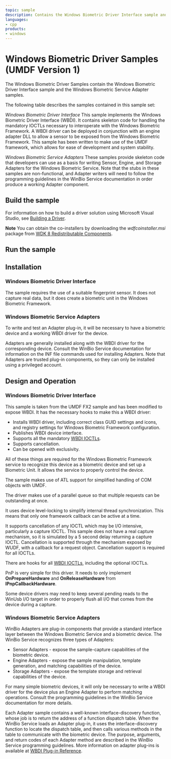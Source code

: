```yaml
---
topic: sample
description: Contains the Windows Biometric Driver Interface sample and the Windows Biometric Service Adapter samples.
languages:
- cpp
products:
- windows
---
```


<!---
    name: Windows Biometric Driver Samples (UMDF Version 1)
    platform: UMDF1
    language: cpp
    category: Security Biometrics
    description: Contains the Windows Biometric Driver Interface sample and the Windows Biometric Service Adapter samples.
    samplefwlink: http://go.microsoft.com/fwlink/p/?LinkId=620189
--->

# Windows Biometric Driver Samples (UMDF Version 1)

The Windows Biometric Driver Samples contain the Windows Biometric Driver Interface sample and the Windows Biometric Service Adapter samples.

The following table describes the samples contained in this sample set:

*Windows Biometric Driver Interface*
This sample implements the Windows Biometric Driver Interface (WBDI). It contains skeleton code for handling the mandatory IOCTLs necessary to interoperate with the Windows Biometric Framework. A WBDI driver can be deployed in conjunction with an engine adapter DLL to allow a sensor to be exposed from the Windows Biometric Framework. This sample has been written to make use of the UMDF framework, which allows for ease of development and system stability.

*Windows Biometric Service Adapters*
These samples provide skeleton code that developers can use as a basis for writing Sensor, Engine, and Storage Adapters for the Windows Biometric Service. Note that the stubs in these samples are non-functional, and Adapter writers will need to follow the programming guidelines in the WinBio Service documentation in order produce a working Adapter component.

Build the sample
----------------

For information on how to build a driver solution using Microsoft Visual Studio, see [Building a Driver](http://msdn.microsoft.com/en-us/library/windows/hardware/ff554644).

**Note** You can obtain the co-installers by downloading the *wdfcoinstaller.msi* package from [WDK 8 Redistributable Components](http://go.microsoft.com/fwlink/p/?LinkID=226396).

Run the sample
--------------

Installation
------------

### Windows Biometric Driver Interface

The sample requires the use of a suitable fingerprint sensor. It does not capture real data, but it does create a biometric unit in the Windows Biometric Framework.

### Windows Biometric Service Adapters

To write and test an Adapter plug-in, it will be necessary to have a biometric device and a working WBDI driver for the device.

Adapters are generally installed along with the WBDI driver for the corresponding device. Consult the WinBio Service documentation for information on the INF file commands used for installing Adapters. Note that Adapters are trusted plug-in components, so they can only be installed using a privileged account.

Design and Operation
--------------------

### Windows Biometric Driver Interface

This sample is taken from the UMDF FX2 sample and has been modified to expose WBDI. It has the necessary hooks to make this a WBDI driver:

- Installs WBDI driver, including correct class GUID settings and icons, and registry settings for Windows Biometric Framework configuration.
- Publishes WBDI device interface.
- Supports all the mandatory [WBDI IOCTLs](https://docs.microsoft.com/windows-hardware/drivers/ddi/content/_biometric/#ioctls).
- Supports cancellation.
- Can be opened with exclusivity.

All of these things are required for the Windows Biometric Framework service to recognize this device as a biometric device and set up a Biometric Unit. It allows the service to properly control the device.

The sample makes use of ATL support for simplified handling of COM objects with UMDF.

The driver makes use of a parallel queue so that multiple requests can be outstanding at once.

It uses device level-locking to simplify internal thread synchronization. This means that only one framework callback can be active at a time.

It supports cancellation of any IOCTL which may be I/O intensive, particularly a capture IOCTL. This sample does not have a real capture mechanism, so it is simulated by a 5 second delay returning a capture IOCTL. Cancellation is supported through the mechanism exposed by WUDF, with a callback for a request object. Cancellation support is required for all IOCTLs.

There are hooks for all [WBDI IOCTLs](https://docs.microsoft.com/windows-hardware/drivers/ddi/content/_biometric/#ioctls), including the optional IOCTLs.

PnP is very simple for this driver. It needs to only implement **OnPrepareHardware** and **OnReleaseHardware** from **IPnpCallbackHardware**.

Some device drivers may need to keep several pending reads to the WinUsb I/O target in order to properly flush all I/O that comes from the device during a capture.

### Windows Biometric Service Adapters

WinBio Adapters are plug-in components that provide a standard interface layer between the Windows Biometric Service and a biometric device. The WinBio Service recognizes three types of Adapters:

- Sensor Adapters - expose the sample-capture capabilities of the biometric device.
- Engine Adapters - expose the sample manipulation, template generation, and matching capabilities of the device.
- Storage Adapters - expose the template storage and retrieval capabilities of the device.

For many simple biometric devices, it will only be necessary to write a WBDI driver for the device plus an Engine Adapter to perform matching operations. Consult the programming guidelines in the WinBio Service documentation for more details.

Each Adapter sample contains a well-known interface-discovery function, whose job is to return the address of a function dispatch table. When the WinBio Service loads an Adapter plug-in, it uses the interface-discovery function to locate the dispatch table, and then calls various methods in the table to communicate with the biometric device. The purpose, arguments, and return codes of each Adapter method are described in the WinBio Service programming guidelines. More information on adapter plug-ins is available at [WBDI Plug-in Reference](https://docs.microsoft.com/windows/desktop/SecBioMet/plug-in-reference).